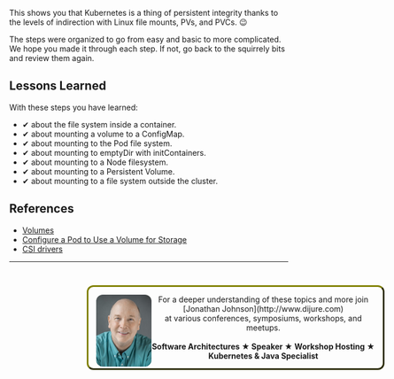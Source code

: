 This shows you that Kubernetes is a thing of persistent integrity thanks to the levels of indirection with Linux file mounts, PVs, and PVCs. 😉

The steps were organized to go from easy and basic to more complicated. We hope you made it through each step. If not, go back to the squirrely bits and review them again.

## Lessons Learned ##

With these steps you have learned:

- &#x2714; about the file system inside a container.
- &#x2714; about mounting a volume to a ConfigMap.
- &#x2714; about mounting to the Pod file system.
- &#x2714; about mounting to emptyDir with initContainers.
- &#x2714; about mounting to a Node filesystem.
- &#x2714; about mounting to a Persistent Volume.
- &#x2714; about mounting to a file system outside the cluster.

## References ##

- [Volumes](https://kubernetes.io/docs/concepts/storage/volumes/)
- [Configure a Pod to Use a Volume for Storage](https://kubernetes.io/docs/tasks/configure-pod-container/configure-volume-storage/)
- [CSI drivers](https://kubernetes-csi.github.io/docs/drivers.html)

------
<p style="width: 100%; text-align: center; padding: 1em; margin: 3em; margin-left: 10em; margin-right: 10em; border-; 1px; border-color: olive;  border-radius: 12px; border-style:outset">
<img align="left" src="./assets/jonathan-johnson.jpg" width="100" style="border-radius: 12px">
For a deeper understanding of these topics and more join <br>[Jonathan Johnson](http://www.dijure.com)<br> at various conferences, symposiums, workshops, and meetups.
<br><br>
<b>Software Architectures ★ Speaker ★ Workshop Hosting ★ Kubernetes & Java Specialist</b>
</p>
